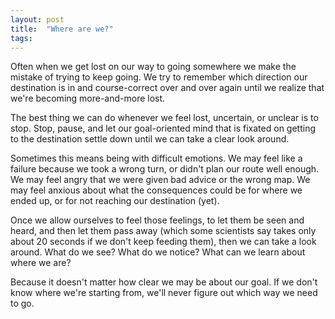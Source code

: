 ```yaml
---
layout: post
title:  "Where are we?"
tags: 
---
```


Often when we get lost on our way to going somewhere we make the mistake of trying to keep going. We try to remember which direction our destination is in and course-correct over and over again until we realize that we're becoming more-and-more lost.

The best thing we can do whenever we feel lost, uncertain, or unclear is to stop. Stop, pause, and let our goal-oriented mind that is fixated on getting to the destination settle down until we can take a clear look around.

Sometimes this means being with difficult emotions. We may feel like a failure because we took a wrong turn, or didn't plan our route well enough. We may feel angry that we were given bad advice or the wrong map. We may feel anxious about what the consequences could be for where we ended up, or for not reaching our destination (yet).

Once we allow ourselves to feel those feelings, to let them be seen and heard, and then let them pass away (which some scientists say takes only about 20 seconds if we don't keep feeding them), then we can take a look around. What do we see? What do we notice? What can we learn about where we are?

Because it doesn't matter how clear we may be about our goal. If we don't know where we're starting from, we'll never figure out which way we need to go.
